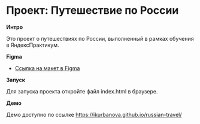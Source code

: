 # Проект: Путешествие по России

**Интро**

Это проект о путешествиях по России, выполненный в рамках обучения в ЯндексПрактикум.

**Figma**

* [Ссылка на макет в Figma](https://www.figma.com/file/5S2WSbEFL6awjVWJ0NWL8Q/Sprint-3_-Russia-_-desktop-mobile?node-id=28503%3A0)

**Запуск**

Для запуска проекта откройте файл index.html в браузере.

**Демо**

Демо доступно по ссылке https://ikurbanova.github.io/russian-travel/